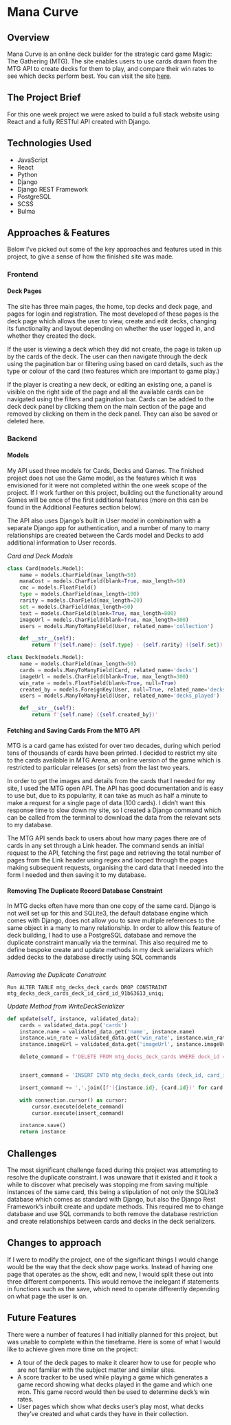 # Mana Curve

## Overview

Mana Curve is an online deck builder for the strategic card game Magic: The Gathering (MTG). The site enables users to use cards drawn from the MTG API to create decks for them to play, and compare their win rates to see which decks perform best. You can visit the site [here](https://mana-curve.herokuapp.com/#/).

## The Project Brief

For this one week project we were asked to build a full stack website using React and a fully RESTful API created with Django.

## Technologies Used
* JavaScript
* React
* Python
* Django
* Django REST Framework
* PostgreSQL
* SCSS
* Bulma

## Approaches & Features

Below I’ve picked out some of the key approaches and features used in this project, to give a sense of how the finished site was made.

### Frontend

#### Deck Pages

The site has three main pages, the home, top decks and deck page, and pages for login and registration. The most developed of these pages is the deck page which allows the user to view, create and edit decks, changing its functionality and layout depending on whether the user logged in, and whether they created the deck.

If the user is viewing a deck which they did not create, the page is taken up by the cards of the deck. The user can then navigate through the deck using the pagination bar or filtering using based on card details, such as the type or colour of the card (two features which are important to game play.)

If the player is creating a new deck, or editing an existing one, a panel is visible on the right side of the page and all the available cards can be navigated using the filters and pagination bar. Cards can be added to the deck deck panel by clicking them on the main section of the page and removed by clicking on them in the deck panel. They can also be saved or deleted here.

### Backend

#### Models

My API used three models for Cards, Decks and Games. The finished project does not use the Game model, as the features which it was envisioned for it were not completed within the one week scope of the project. If I work further on this project, building out the functionality around Games will be once of the first additional features (more on this can be found in the Additional Features section below).

The API also uses Django’s built in User model in combination with a separate Django app for authentication, and a number of many to many relationships are created between the Cards model and Decks to add additional information to User records.

*Card and Deck Modals*
```python
class Card(models.Model):
    name = models.CharField(max_length=50)
    manaCost = models.CharField(blank=True, max_length=50)
    cmc = models.FloatField()
    type = models.CharField(max_length=100)
    rarity = models.CharField(max_length=20)
    set = models.CharField(max_length=50)
    text = models.CharField(blank=True, max_length=800)
    imageUrl = models.CharField(blank=True, max_length=300)
    users = models.ManyToManyField(User, related_name='collection')

    def __str__(self):
        return f'{self.name}: {self.type} - {self.rarity} ({self.set})'

class Deck(models.Model):
    name = models.CharField(max_length=50)
    cards = models.ManyToManyField(Card, related_name='decks')
    imageUrl = models.CharField(blank=True, max_length=300)
    win_rate = models.FloatField(blank=True, null=True)
    created_by = models.ForeignKey(User, null=True, related_name='decks_created', on_delete=models.SET_NULL)
    users = models.ManyToManyField(User, related_name='decks_played')

    def __str__(self):
        return f'{self.name} ({self.created_by})'
```
#### Fetching and Saving Cards From the MTG API

MTG is a card game has existed for over two decades, during which period tens of thousands of cards have been printed. I decided to restrict my site to the cards available in MTG Arena, an online version of the game which is restricted to particular releases (or sets) from the last two years.

In order to get the images and details from the cards that I needed for my site, I used the MTG open API. The API has good documentation and is easy to use but, due to its popularity, it can take as much as half a minute to make a request for a single page of data (100 cards). I didn’t want this response time to slow down my site, so I created a Django command which can be called from the terminal to download the data from the relevant sets to my database.

The MTG API sends back to users about how many pages there are of cards in any set through a Link header. The command sends an initial request to the API, fetching the first page and retrieving the total number of pages from the Link header using regex and looped through the pages making subsequent requests, organising the card data that I needed into the form I needed and then saving it to my database.

#### Removing The Duplicate Record Database Constraint

In MTG decks often have more than one copy of the same card. Django is not well set up for this and SQLite3, the default database engine which comes with Django, does not allow you to save multiple references to the same object in a many to many relationship. In order to allow this feature of deck building, I had to use a PostgreSQL database and remove the duplicate constraint manually via the terminal. This also required me to define bespoke create and update methods in my deck serializers which added decks to the database directly using SQL commands

#####

*Removing the Duplicate Constraint*
```
Run ALTER TABLE mtg_decks_deck_cards DROP CONSTRAINT mtg_decks_deck_cards_deck_id_card_id_91b63613_uniq;
```

*Update Method from WriteDeckSerializer*
```Python
def update(self, instance, validated_data):
    cards = validated_data.pop('cards')
    instance.name = validated_data.get('name', instance.name)
    instance.win_rate = validated_data.get('win_rate', instance.win_rate)
    instance.imageUrl = validated_data.get('imageUrl', instance.imageUrl)

    delete_command = f'DELETE FROM mtg_decks_deck_cards WHERE deck_id = {instance.id}'


    insert_command = 'INSERT INTO mtg_decks_deck_cards (deck_id, card_id) VALUES '

    insert_command += ','.join([f'({instance.id}, {card.id})' for card in cards])

    with connection.cursor() as cursor:
        cursor.execute(delete_command)
        cursor.execute(insert_command)

    instance.save()
    return instance
```

## Challenges

The most significant challenge faced during this project was attempting to resolve the duplicate constraint. I was unaware that it existed and it took a while to discover what precisely was stopping me from saving multiple instances of the same card, this being a stipulation of not only the SQLite3 database which comes as standard with Django, but also the Django Rest Framework’s inbuilt create and update methods. This required me to change database and use SQL commands to both remove the database restriction and create relationships between cards and decks in the deck serializers.

## Changes to approach

If I were to modify the project, one of the significant things I would change would be the way that the deck show page works. Instead of having one page that operates as the show, edit and new, I would split these out into three different components. This would remove the inelegant if statements in functions such as the save, which need to operate differently depending on what page the user is on.


## Future Features

There were a number of features I had initially planned for this project, but was unable to complete within the timeframe. Here is some of what I would like to achieve given more time on the project:

* A tour of the deck pages to make it clearer how to use for people who are not familiar with the subject matter and similar sites.
* A score tracker to be used while playing a game which generates a game record showing what decks played in the game and which one won. This game record would then be used to determine deck’s win rates.
* User pages which show what decks user’s play most, what decks they’ve created and what cards they have in their collection.
